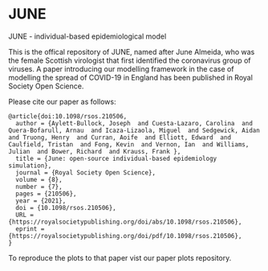 # JUNE
JUNE - individual-based epidemiological model

This is the offical repository of JUNE, named after June Almeida, who was the female Scottish virologist that first identified the coronavirus group of viruses. A paper introducing our modelling framework in the case of modelling the spread of COVID-19 in England has been published in Royal Society Open Science.

Please cite our paper as follows:

```
@article{doi:10.1098/rsos.210506,
  author = {Aylett-Bullock, Joseph  and Cuesta-Lazaro, Carolina  and Quera-Bofarull, Arnau  and Icaza-Lizaola, Miguel  and Sedgewick, Aidan  and Truong, Henry  and Curran, Aoife  and Elliott, Edward  and Caulfield, Tristan  and Fong, Kevin  and Vernon, Ian  and Williams, Julian  and Bower, Richard  and Krauss, Frank },
  title = {June: open-source individual-based epidemiology simulation},
  journal = {Royal Society Open Science},
  volume = {8},
  number = {7},
  pages = {210506},
  year = {2021},
  doi = {10.1098/rsos.210506},
  URL = {https://royalsocietypublishing.org/doi/abs/10.1098/rsos.210506},
  eprint = {https://royalsocietypublishing.org/doi/pdf/10.1098/rsos.210506},
}

```

To reproduce the plots to that paper vist our paper plots repository.
